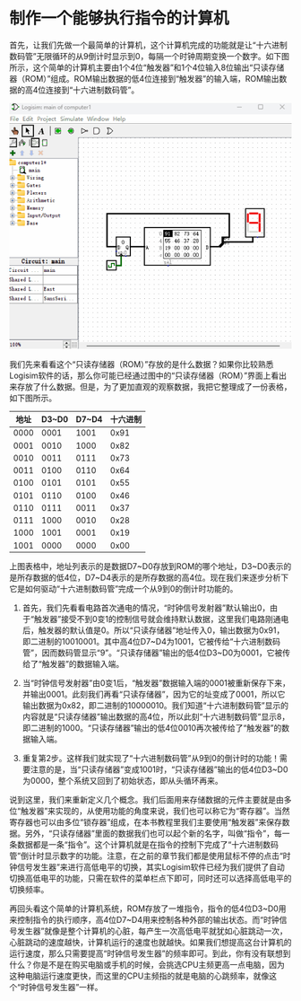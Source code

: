 # 制作一个能够执行指令的计算机

首先，让我们先做一个最简单的计算机，这个计算机完成的功能就是让“十六进制数码管”无限循环的从9倒计时显示到0，每隔一个时钟周期变换一个数字。如下图所示，这个简单的计算机主要由1个4位“触发器”和1个4位输入8位输出“只读存储器（ROM）”组成。ROM输出数据的低4位连接到“触发器”的输入端，ROM输出数据的高4位连接到“十六进制数码管”。

![这里写图片描述](pic/5-1.gif)

我们先来看看这个“只读存储器（ROM）”存放的是什么数据？如果你比较熟悉Logisim软件的话，那么你可能已经通过图中的“只读存储器（ROM）”界面上看出来存放了什么数据。但是，为了更加直观的观察数据，我把它整理成了一份表格，如下图所示。

|地址|D3~D0|D7~D4|十六进制|
|-|-|-|-|
|0000|0001|1001|0x91|
|0001|0010|1000|0x82|
|0010|0011|0111|0x73|
|0011|0100|0110|0x64|
|0100|0101|0101|0x55|
|0101|0110|0100|0x46|
|0110|0111|0011|0x37|
|0111|1000|0010|0x28|
|1000|1001|0001|0x19|
|1001|0000|0000|0x00|

上图表格中，地址列表示的是数据D7~D0存放到ROM的哪个地址，D3~D0表示的是所存数据的低4位，D7~D4表示的是所存数据的高4位。现在我们来逐步分析下它是如何驱动“十六进制数码管”完成一个从9到0的倒计时功能的。

1. 首先，我们先看看电路首次通电的情况，“时钟信号发射器”默认输出0，由于“触发器”接受不到0变1的控制信号就会维持默认数据，这里我们电路刚通电后，触发器的默认值是0。所以“只读存储器”地址传入0，输出数据为0x91，即二进制的10010001。其中高4位D7~D4为1001，它被传给“十六进制数码管”，因而数码管显示“9”。“只读存储器”输出的低4位D3~D0为0001，它被传给了“触发器”的数据输入端。

2. 当“时钟信号发射器”由0变1后，“触发器”数据输入端的0001被重新保存下来，并输出0001。此刻我们再看“只读存储器”，因为它的址变成了0001，所以它输出数据为0x82，即二进制的10000010。我们知道“十六进制数码管”显示的内容就是“只读存储器”输出数据的高4位，所以此刻“十六进制数码管”显示8，即二进制的1000。“只读存储器”输出的低4位0010再次被传给了“触发器”的数据输入端。

3. 重复第2步。这样我们就实现了“十六进制数码管”从9到0的倒计时的功能！需要注意的是，当“只读存储器”变成1001时，“只读存储器”输出的低4位D3~D0为0000，整个系统又回到了初始状态，即从头循环再来。

说到这里，我们来重新定义几个概念。我们后面用来存储数据的元件主要就是由多位“触发器”来实现的，从使用功能的角度来说，我们也可以称它为“寄存器”。当然寄存器也可以由多位“锁存器”组成，在本书教程里我们主要使用“触发器”来保存数据。另外，“只读存储器”里面的数据我们也可以起个新的名字，叫做“指令”，每一条数据都是一条“指令”。这个计算机就是在指令的控制下完成了“十六进制数码管”倒计时显示数字的功能。注意，在之前的章节我们都是使用鼠标不停的点击“时钟信号发生器”来进行高低电平的切换，其实Logisim软件已经为我们提供了自动切换高低电平的功能，只需在软件的菜单栏点下即可，同时还可以选择高低电平的切换频率。

再回头看这个简单的计算机系统，ROM存放了一堆指令，指令的低4位D3~D0用来控制指令的执行顺序，高4位D7~D4用来控制各种外部的输出状态。而“时钟信号发生器”就像是整个计算机的心脏，每产生一次高低电平就犹如心脏跳动一次，心脏跳动的速度越快，计算机运行的速度也就越快。如果我们想提高这台计算机的运行速度，那么只需要提高“时钟信号发生器”的频率即可。到此，你有没有联想到什么？你是不是在购买电脑或手机的时候，会挑选CPU主频更高一点电脑，因为这种电脑运行速度更快，而这里的CPU主频指的就是电脑的心跳频率，就像这个“时钟信号发生器”一样。
